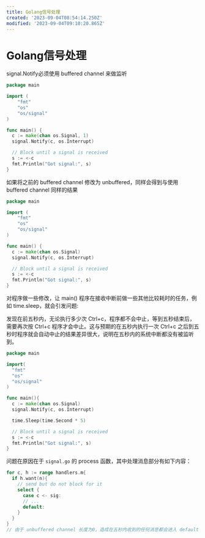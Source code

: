```yaml
---
title: Golang信号处理
created: '2023-09-04T08:54:14.250Z'
modified: '2023-09-04T09:10:20.865Z'
---
```


# Golang信号处理

signal.Notify必须使用 buffered channel 来做监听

```go
package main

import (
	"fmt"
	"os"
	"os/signal"
)

func main() {
  c := make(chan os.Signal, 1)
  signal.Notify(c, os.Interrupt)

  // Block until a signal is received
  s := <-c
  fmt.Println("Got signal:", s)
}
```

如果将之前的 buffered channel 修改为 unbuffered，同样会得到与使用 buffered channel 同样的结果

```go
package main

import (
	"fmt"
	"os"
	"os/signal"
)

func main() {
  c := make(chan os.Signal)
  signal.Notify(c, os.Interrupt)

  // Block until a signal is received
  s := <-c
  fmt.Println("Got signal:", s)
}
```

对程序做一些修改，让 main() 程序在接收中断前做一些其他比较耗时的任务，例如 time.sleep，就会引发问题:

发现在前五秒内，无论执行多少次 Ctrl+c，程序都不会中止，等到五秒结束后，需要再次按 Ctrl+c 程序才会中止。这与预期的在五秒内执行一次 Ctrl+c 之后到五秒时程序就会自动中止的结果差异很大，说明在五秒内的系统中断都没有被监听到。

```go
package main

import(
  "fmt"
  "os"
  "os/signal"
)

func main(){
  c := make(chan os.Signal)
  signal.Notify(c, os.Interrupt)

  time.Sleep(time.Second * 5)

  // Block until a signal is received
  s := <-c
  fmt.Println("Got signal:", s)
}
```

问题在原因在于 `signal.go` 的 process 函数，其中处理消息部分有如下内容：
```go
for c, h := range handlers.m{
  if h.want(n){
    // send but do not block for it
    select {
      case c <- sig:
      // ...
      default:
    }
  }
}
// 由于 unbuffered channel 长度为0，造成在五秒内收到的任何消息都会进入 default 条件，造成 channel 中没有任何值，从而接收不到中断消息信号
```

